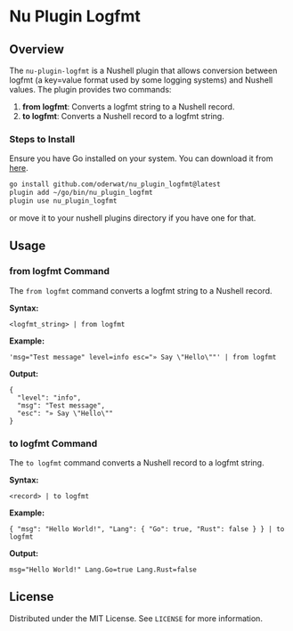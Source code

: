 # Nu Plugin Logfmt

## Overview

The `nu-plugin-logfmt` is a Nushell plugin that allows conversion between logfmt (a key=value format used by some logging systems) and Nushell
values. The plugin provides two commands:

1. **from logfmt**: Converts a logfmt string to a Nushell record.
2. **to logfmt**: Converts a Nushell record to a logfmt string.

### Steps to Install

Ensure you have Go installed on your system. You can download it from [here](https://golang.org/dl/).

   ```bash
   go install github.com/oderwat/nu_plugin_logfmt@latest
   plugin add ~/go/bin/nu_plugin_logfmt
   plugin use nu_plugin_logfmt
   ```

or move it to your nushell plugins directory if you have one for that.

## Usage

### from logfmt Command

The `from logfmt` command converts a logfmt string to a Nushell record.

**Syntax:**

```nu
<logfmt_string> | from logfmt
```

**Example:**

```nu
'msg="Test message" level=info esc="» Say \"Hello\""' | from logfmt
```

**Output:**

```nu
{
  "level": "info",
  "msg": "Test message",
  "esc": "» Say \"Hello\""
}
```

### to logfmt Command

The `to logfmt` command converts a Nushell record to a logfmt string.

**Syntax:**

```nu
<record> | to logfmt
```

**Example:**

```nu
{ "msg": "Hello World!", "Lang": { "Go": true, "Rust": false } } | to logfmt
```

**Output:**

```nu
msg="Hello World!" Lang.Go=true Lang.Rust=false
```

## License

Distributed under the MIT License. See `LICENSE` for more information.
